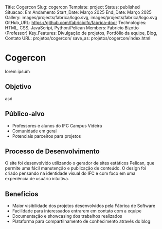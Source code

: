 Title: Cogercon
Slug: cogercon
Template: project
Status: published
Situacao: Em Andamento
Start_Date: Março 2025
End_Date: Março 2025
Gallery: images/projects/fabrica/logo.svg, images/projects/fabrica/logo.svg
GitHub_URL: https://github.com/fabricioifc/fabrica-door
Technologies: HTML, CSS, JavaScript, Python/Pelican
Members: Fabricio Bizotto (Professor)
Key_Features: Divulgação de projetos, Portfólio da equipe, Blog, Contato
URL: projetos/cogercon/
save_as: projetos/cogercon/index.html

# Cogercon

lorem ipsum

## Objetivo

asd

## Público-alvo

- Professores e alunos do IFC Campus Videira
- Comunidade em geral
- Potenciais parceiros para projetos

## Processo de Desenvolvimento

O site foi desenvolvido utilizando o gerador de sites estáticos Pelican, que permite uma fácil manutenção e publicação de conteúdo. O design foi criado pensando na identidade visual do IFC e com foco em uma experiência de usuário intuitiva.

## Benefícios

- Maior visibilidade dos projetos desenvolvidos pela Fábrica de Software
- Facilidade para interessados entrarem em contato com a equipe
- Documentação e showcasing dos trabalhos realizados
- Plataforma para compartilhamento de conhecimento através do blog
